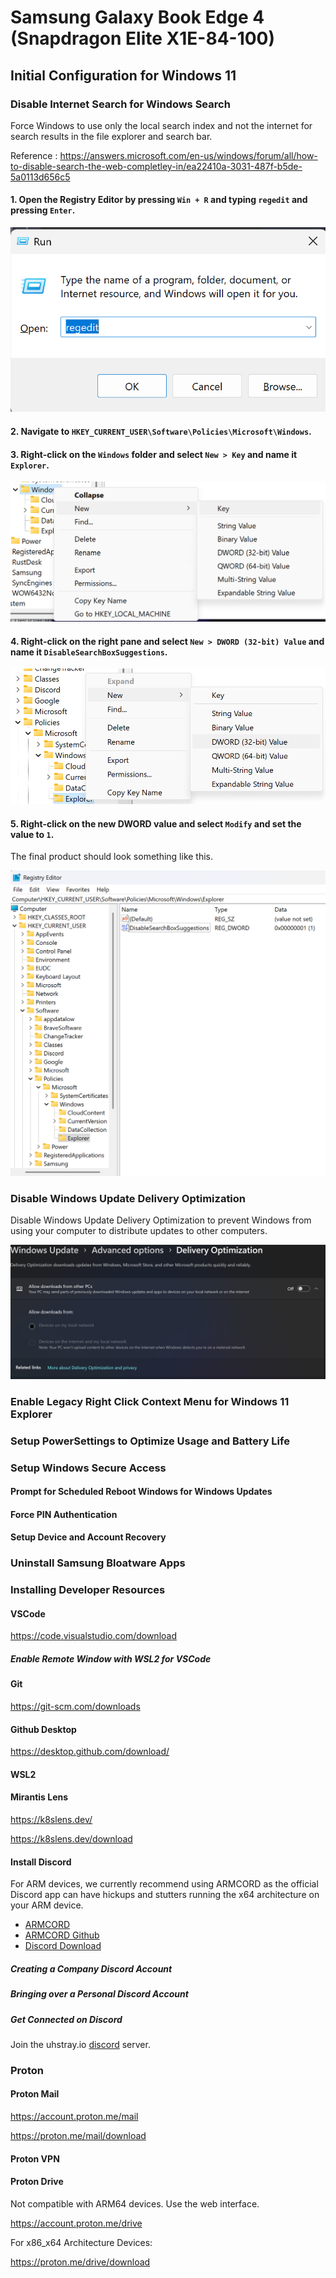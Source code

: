 # Samsung Galaxy Book Edge 4 (Snapdragon Elite X1E-84-100)

## Initial Configuration for Windows 11

### Disable Internet Search for Windows Search

Force Windows to use only the local search index and not the internet for search results in the file explorer and search bar.

Reference : https://answers.microsoft.com/en-us/windows/forum/all/how-to-disable-search-the-web-completley-in/ea22410a-3031-487f-b5de-5a0113d656c5

#### 1. Open the Registry Editor by pressing `Win + R` and typing `regedit` and pressing `Enter`.

![Open Registry Editor](.images/open_regedit.png)

#### 2. Navigate to `HKEY_CURRENT_USER\Software\Policies\Microsoft\Windows`.
#### 3. Right-click on the `Windows` folder and select `New > Key` and name it `Explorer`.

![Create New Key](.images/new_key.png)

#### 4. Right-click on the right pane and select `New > DWORD (32-bit) Value` and name it `DisableSearchBoxSuggestions`.
   
![Create New DWORD Value](.images/new_dword.png)

#### 5. Right-click on the new DWORD value and select `Modify` and set the value to `1`.

The final product should look something like this.

![Disable Internet Search for Windows Search](.images/Disable_Internet_Search.png)

### Disable Windows Update Delivery Optimization

Disable Windows Update Delivery Optimization to prevent Windows from using your computer to distribute updates to other computers.

![Disable Windows Update Delivery Optimizatin](.images/Disable_Delivery_Optimization.png)

### Enable Legacy Right Click Context Menu for Windows 11 Explorer

### Setup PowerSettings to Optimize Usage and Battery Life

### Setup Windows Secure Access

#### Prompt for Scheduled Reboot Windows for Windows Updates

#### Force PIN Authentication

#### Setup Device and Account Recovery

### Uninstall Samsung Bloatware Apps

### Installing Developer Resources

#### VSCode

https://code.visualstudio.com/download

##### Enable Remote Window with WSL2 for VSCode

#### Git

https://git-scm.com/downloads

#### Github Desktop

https://desktop.github.com/download/

#### WSL2

#### Mirantis Lens

https://k8slens.dev/

https://k8slens.dev/download

#### Install Discord

For ARM devices, we currently recommend using ARMCORD as the official Discord app can have hickups and stutters running the x64 architecture on your ARM device.

- [ARMCORD](https://armcord.app/)
- [ARMCORD Github](https://github.com/ArmCord/ArmCord)
- [Discord Download](https://discord.com/download)

##### Creating a Company Discord Account

##### Bringing over a Personal Discord Account

##### Get Connected on Discord

Join the uhstray.io [discord](https://discord.uhstray.io) server.

### Proton

#### Proton Mail

https://account.proton.me/mail

https://proton.me/mail/download

#### Proton VPN

#### Proton Drive

Not compatible with ARM64 devices. Use the web interface.

https://account.proton.me/drive

For x86_x64 Architecture Devices:

https://proton.me/drive/download
